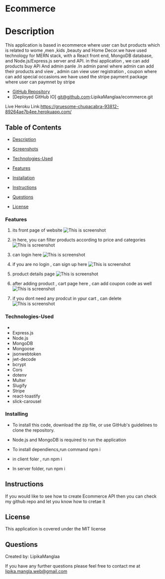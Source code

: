 # Ecommerce


# Description

This application is based in ecommerce where user can but products which is related to wome ,men ,kids ,beauty and Home Decor.we have used technology for MERN stack, with a React front end, MongoDB database, and Node.js/Express.js server and API. in thsi application , we can add products buy APi And admin panle .In admin panel where admin can add their products and view , admin can view user registration , coupon where can add special occasions.we have used the stripe payment package where user can paymnet by stripe



* [GitHub Repository](https://github.com/LipikaManglaa/ecommerce)
* [Deployed GitHub IO]  git@github.com:LipikaManglaa/ecommerce.git



Live Heroku Link:https://gruesome-chupacabra-93812-89264ae7b4ee.herokuapp.com/

## Table of Contents

  
* [Description](#Description)

* [Screenshots](#Screenshots) 

* [Technologies-Used](#Technologies-Used)

* [Features](#Features)   

* [Installation](#installation)
  
* [Instructions](#Instructions) 
          
* [Questions](#questions)
 
* [License](#license)  


### Features
1) its front page of website
![This is screenshot](./screenshot/main.png)

2) in here, you can filter products according to price and categories
![This is screenshot](./screenshot/filter.png)

3) can login here
![This is screenshot](./screenshot/login.png)

4) if you are no login , can sign up here
![This is screenshot](./screenshot/signup.png)

5) product details page
![This is screenshot](./screenshot/product-details.png)

6) after adding product , cart page here , can add coupon code as well
![This is screenshot](./screenshot/cart.png)

7) if you dont need any prodcut in ypur cart , can delete 
![This is screenshot](./screenshot/cart-delete.png)

### Technologies-Used
  *
  * Express.js
  * Node.js
  * MongoDB
  * Mongoose
  * jsonwebtoken
  * jwt-decode
  * bcrypt
  * Cors
  * dotenv
  * Multer 
  * Slugify
  * Stripe
  * react-toastify
  * slick-carousel


### Installing

* To install this code, download the zip file, or use GitHub's guidelines to clone the repository. 

* Node.js and MongoDB is required to run the application

* To install dependiencs,run command npm i

* in client foler , run npm i 
* In server folder, run npm i



## Instructions
If you would like to see how to create Ecommerce API then you can check my github repo and let you know  how to cretae it

## License
This application is covered under the MIT license


## Questions
Created by: LipikaManglaa

If you have any further questions please feel free to contact me at lipika.mangla.web@gmail.com
